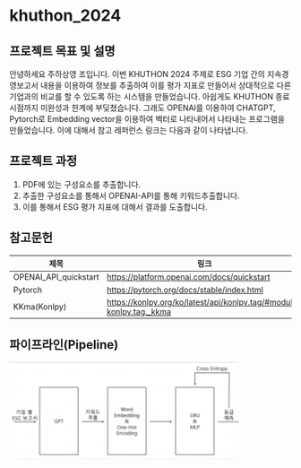 # khuthon_2024

## 프로젝트 목표 및 설명
안녕하세요 주하상영 조입니다. 이번 KHUTHON 2024 주제로 ESG 기업 간의 지속경영보고서 내용을 이용하여 정보를 추출하여 이를 평가 지표로 만들어서 상대적으로 다른 기업과의 비교를 할 수 있도록 하는 시스템을 만들었습니다. 아쉽게도 KHUTHON 종료시점까지 미완성과 한계에 부딪쳤습니다. 그래도 OPENAI를 이용하여 CHATGPT, Pytorch로 Embedding vector을 이용하여 벡터로 나타내어서 나타내는 프로그램을 만들었습니다.
이에 대해서 참고 레퍼런스 링크는 다음과 같이 나타냅니다.

## 프로젝트 과정
1. PDF에 있는 구성요소를 추출합니다.
2. 추출한 구성요소를 통해서 OPENAI-API를 통해 키워드추출합니다.
3. 이를 통해서 ESG 평가 지표에 대해서 결과를 도출합니다.

## 참고문헌
|제목|링크|
|----|---|
|OPENAI_API_quickstart|https://platform.openai.com/docs/quickstart|
|Pytorch|https://pytorch.org/docs/stable/index.html|
|KKma(Konlpy)|https://konlpy.org/ko/latest/api/konlpy.tag/#module-konlpy.tag._kkma|

## 파이프라인(Pipeline)
![image](./image/pipeline.jpg)
